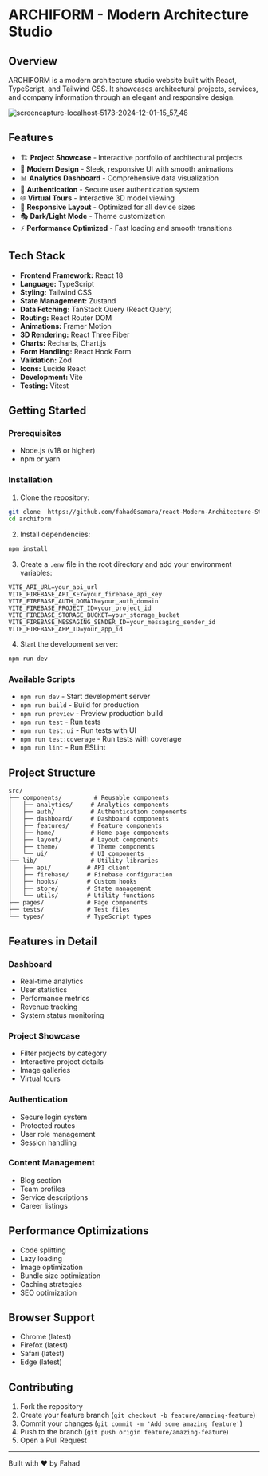 # ARCHIFORM - Modern Architecture Studio


## Overview

ARCHIFORM is a modern architecture studio website built with React, TypeScript, and Tailwind CSS. It showcases architectural projects, services, and company information through an elegant and responsive design.

![screencapture-localhost-5173-2024-12-01-15_57_48](https://github.com/user-attachments/assets/24e335b1-8b1b-46a3-8ca8-10e0751c4938)




## Features

- 🏗️ **Project Showcase** - Interactive portfolio of architectural projects
- 🎨 **Modern Design** - Sleek, responsive UI with smooth animations
- 📊 **Analytics Dashboard** - Comprehensive data visualization
- 🔐 **Authentication** - Secure user authentication system
- 🌐 **Virtual Tours** - Interactive 3D model viewing
- 📱 **Responsive Layout** - Optimized for all device sizes
- 🎭 **Dark/Light Mode** - Theme customization
- ⚡ **Performance Optimized** - Fast loading and smooth transitions

## Tech Stack

- **Frontend Framework:** React 18
- **Language:** TypeScript
- **Styling:** Tailwind CSS
- **State Management:** Zustand
- **Data Fetching:** TanStack Query (React Query)
- **Routing:** React Router DOM
- **Animations:** Framer Motion
- **3D Rendering:** React Three Fiber
- **Charts:** Recharts, Chart.js
- **Form Handling:** React Hook Form
- **Validation:** Zod
- **Icons:** Lucide React
- **Development:** Vite
- **Testing:** Vitest

## Getting Started

### Prerequisites

- Node.js (v18 or higher)
- npm or yarn

### Installation

1. Clone the repository:
```bash
git clone  https://github.com/fahad0samara/react-Modern-Architecture-Studio.git
cd archiform
```

2. Install dependencies:
```bash
npm install
```

3. Create a `.env` file in the root directory and add your environment variables:
```env
VITE_API_URL=your_api_url
VITE_FIREBASE_API_KEY=your_firebase_api_key
VITE_FIREBASE_AUTH_DOMAIN=your_auth_domain
VITE_FIREBASE_PROJECT_ID=your_project_id
VITE_FIREBASE_STORAGE_BUCKET=your_storage_bucket
VITE_FIREBASE_MESSAGING_SENDER_ID=your_messaging_sender_id
VITE_FIREBASE_APP_ID=your_app_id
```

4. Start the development server:
```bash
npm run dev
```

### Available Scripts

- `npm run dev` - Start development server
- `npm run build` - Build for production
- `npm run preview` - Preview production build
- `npm run test` - Run tests
- `npm run test:ui` - Run tests with UI
- `npm run test:coverage` - Run tests with coverage
- `npm run lint` - Run ESLint

## Project Structure

```
src/
├── components/         # Reusable components
│   ├── analytics/     # Analytics components
│   ├── auth/          # Authentication components
│   ├── dashboard/     # Dashboard components
│   ├── features/      # Feature components
│   ├── home/          # Home page components
│   ├── layout/        # Layout components
│   ├── theme/         # Theme components
│   └── ui/            # UI components
├── lib/               # Utility libraries
│   ├── api/          # API client
│   ├── firebase/     # Firebase configuration
│   ├── hooks/        # Custom hooks
│   ├── store/        # State management
│   └── utils/        # Utility functions
├── pages/            # Page components
├── tests/            # Test files
└── types/            # TypeScript types
```

## Features in Detail

### Dashboard
- Real-time analytics
- User statistics
- Performance metrics
- Revenue tracking
- System status monitoring

### Project Showcase
- Filter projects by category
- Interactive project details
- Image galleries
- Virtual tours

### Authentication
- Secure login system
- Protected routes
- User role management
- Session handling

### Content Management
- Blog section
- Team profiles
- Service descriptions
- Career listings

## Performance Optimizations

- Code splitting
- Lazy loading
- Image optimization
- Bundle size optimization
- Caching strategies
- SEO optimization

## Browser Support

- Chrome (latest)
- Firefox (latest)
- Safari (latest)
- Edge (latest)

## Contributing

1. Fork the repository
2. Create your feature branch (`git checkout -b feature/amazing-feature`)
3. Commit your changes (`git commit -m 'Add some amazing feature'`)
4. Push to the branch (`git push origin feature/amazing-feature`)
5. Open a Pull Request



---

Built with ❤️ by Fahad
